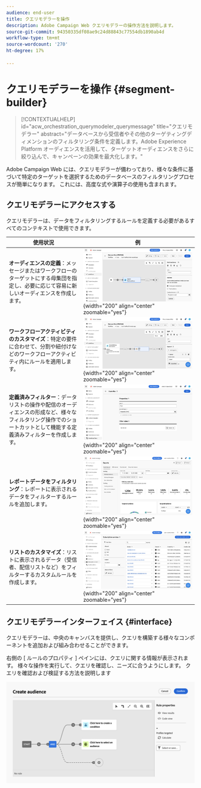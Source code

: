 ```yaml
---
audience: end-user
title: クエリモデラーを操作
description: Adobe Campaign Web クエリモデラーの操作方法を説明します。
source-git-commit: 94350335df08ae9c24d88843c77554db1890ab4d
workflow-type: tm+mt
source-wordcount: '270'
ht-degree: 17%

---
```


# クエリモデラーを操作 {#segment-builder}


>[!CONTEXTUALHELP]
>id="acw_orchestration_querymodeler_querymessage"
>title="クエリモデラー"
>abstract="データベースから受信者やその他のターゲティングディメンションのフィルタリング条件を定義します。Adobe Experience Platform オーディエンスを活用して、ターゲットオーディエンスをさらに絞り込んで、キャンペーンの効果を最大化します。"

Adobe Campaign Web には、クエリモデラーが備わっており、様々な条件に基づいて特定のターゲットを選択するためのデータベースのフィルタリングプロセスが簡単になります。 これには、高度な式や演算子の使用も含まれます。

## クエリモデラーにアクセスする

クエリモデラーは、データをフィルタリングするルールを定義する必要があるすべてのコンテキストで使用できます。

| 使用状況 | 例 |
|  ---  |  ---  |
| **オーディエンスの定義**：メッセージまたはワークフローのターゲットにする母集団を指定し、必要に応じて容易に新しいオーディエンスを作成します。 | ![](assets/access-audience.png){width="200" align="center" zoomable="yes"} |
| **ワークフローアクティビティのカスタマイズ**：特定の要件に合わせて、分割や紐付けなどのワークフローアクティビティ内にルールを適用します。 | ![](assets/access-workflow.png){width="200" align="center" zoomable="yes"} |
| **定義済みフィルター**：データリストの操作や配信のオーディエンスの形成など、様々なフィルタリング操作でのショートカットとして機能する定義済みフィルターを作成します。 | ![](assets/access-predefined-filter.png){width="200" align="center" zoomable="yes"} |
| **レポートデータをフィルタリング**：レポートに表示されるデータをフィルターするルールを追加します。 | ![](assets/access-reports.png){width="200" align="center" zoomable="yes"} |
| **リストのカスタマイズ**：リストに表示されるデータ（受信者、配信リストなど）をフィルターするカスタムルールを作成します。 | ![](assets/access-lists.png){width="200" align="center" zoomable="yes"} |



<!--**Dynamize content**: make your content dynamic by creating conditions that define which content should be displayed to different recipients, ensuring personalized and relevant messaging.

+++Example

![](assets/access-audience.png)

 +++
-->


## クエリモデラーインターフェイス {#interface}

クエリモデラーは、中央のキャンバスを提供し、クエリを構築する様々なコンポーネントを追加および組み合わせることができます。

右側の [ ルールのプロパティ ] ペインには、クエリに関する情報が表示されます。 様々な操作を実行して、クエリを確認し、ニーズに合うようにします。 クエリを確認および検証する方法を説明します

![](assets/query-interface.png)
